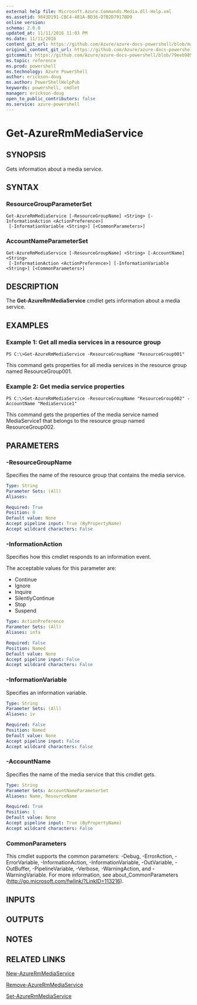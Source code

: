 ```yaml
---
external help file: Microsoft.Azure.Commands.Media.dll-Help.xml
ms.assetid: 9843D191-CBC4-481A-BD36-D7B2D7917BD9
online version: 
schema: 2.0.0
updated_at: 11/11/2016 11:03 PM
ms.date: 11/11/2016
content_git_url: https://github.com/Azure/azure-docs-powershell/blob/master/azureps-cmdlets-docs/ResourceManager/AzureRM.Media/v0.3.1/Get-AzureRmMediaService.md
original_content_git_url: https://github.com/Azure/azure-docs-powershell/blob/master/azureps-cmdlets-docs/ResourceManager/AzureRM.Media/v0.3.1/Get-AzureRmMediaService.md
gitcommit: https://github.com/Azure/azure-docs-powershell/blob/79eeb985ea480979357fb4695832a0c3d29a48bf/azureps-cmdlets-docs/ResourceManager/AzureRM.Media/v0.3.1/Get-AzureRmMediaService.md
ms.topic: reference
ms.prod: powershell
ms.technology: Azure PowerShell
author: erickson-doug
ms.author: PowerShellHelpPub
keywords: powershell, cmdlet
manager: erickson-doug
open_to_public_contributors: false
ms.service: azure-powershell
---
```


# Get-AzureRmMediaService

## SYNOPSIS
Gets information about a media service.

## SYNTAX

### ResourceGroupParameterSet
```
Get-AzureRmMediaService [-ResourceGroupName] <String> [-InformationAction <ActionPreference>]
 [-InformationVariable <String>] [<CommonParameters>]
```

### AccountNameParameterSet
```
Get-AzureRmMediaService [-ResourceGroupName] <String> [-AccountName] <String>
 [-InformationAction <ActionPreference>] [-InformationVariable <String>] [<CommonParameters>]
```

## DESCRIPTION
The **Get-AzureRmMediaService** cmdlet gets information about a media service.

## EXAMPLES

### Example 1: Get all media services in a resource group
```
PS C:\>Get-AzureRmMediaService -ResourceGroupName "ResourceGroup001"
```

This command gets properties for all media services in the resource group named ResourceGroup001.

### Example 2: Get media service properties
```
PS C:\>Get-AzureRmMediaService -ResourceGroupName "ResourceGroup002" -AccountName "MediaService1"
```

This command gets the properties of the media service named MediaService1 that belongs to the resource group named ResourceGroup002.

## PARAMETERS

### -ResourceGroupName
Specifies the name of the resource group that contains the media service.

```yaml
Type: String
Parameter Sets: (All)
Aliases: 

Required: True
Position: 0
Default value: None
Accept pipeline input: True (ByPropertyName)
Accept wildcard characters: False
```

### -InformationAction
Specifies how this cmdlet responds to an information event.

The acceptable values for this parameter are:

- Continue
- Ignore
- Inquire
- SilentlyContinue
- Stop
- Suspend

```yaml
Type: ActionPreference
Parameter Sets: (All)
Aliases: infa

Required: False
Position: Named
Default value: None
Accept pipeline input: False
Accept wildcard characters: False
```

### -InformationVariable
Specifies an information variable.

```yaml
Type: String
Parameter Sets: (All)
Aliases: iv

Required: False
Position: Named
Default value: None
Accept pipeline input: False
Accept wildcard characters: False
```

### -AccountName
Specifies the name of the media service that this cmdlet gets.

```yaml
Type: String
Parameter Sets: AccountNameParameterSet
Aliases: Name, ResourceName

Required: True
Position: 1
Default value: None
Accept pipeline input: True (ByPropertyName)
Accept wildcard characters: False
```

### CommonParameters
This cmdlet supports the common parameters: -Debug, -ErrorAction, -ErrorVariable, -InformationAction, -InformationVariable, -OutVariable, -OutBuffer, -PipelineVariable, -Verbose, -WarningAction, and -WarningVariable. For more information, see about_CommonParameters (http://go.microsoft.com/fwlink/?LinkID=113216).

## INPUTS

## OUTPUTS

## NOTES

## RELATED LINKS

[New-AzureRmMediaService](xref:ResourceManager/AzureRM.Media/v0.3.1/New-AzureRmMediaService.md)

[Remove-AzureRmMediaService](xref:ResourceManager/AzureRM.Media/v0.3.1/Remove-AzureRmMediaService.md)

[Set-AzureRmMediaService](xref:ResourceManager/AzureRM.Media/v0.3.1/Set-AzureRmMediaService.md)


